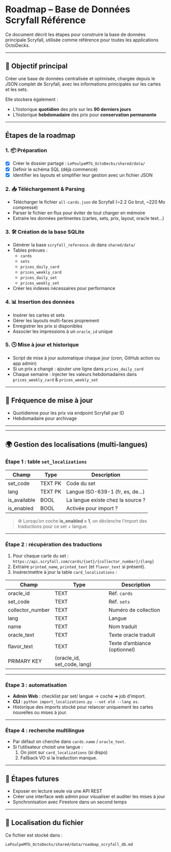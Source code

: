 
# Roadmap – Base de Données Scryfall Référence

Ce document décrit les étapes pour construire la base de données principale Scryfall, utilisée comme référence pour toutes les applications OctoDecks.

---

## 🎯 Objectif principal
Créer une base de données centralisée et optimisée, chargée depuis le JSON complet de Scryfall, avec les informations principales sur les cartes et les sets.

Elle stockera également :
- L’historique **quotidien** des prix sur les **90 derniers jours**
- L’historique **hebdomadaire** des prix pour **conservation permanente**

---

## Étapes de la roadmap

### 1. 📦 Préparation
- [x] Créer le dossier partagé : `LePoulpeMTG_OctoDecks/shared/data/`
- [x] Définir le schéma SQL (déjà commencé)
- [x] Identifier les layouts et simplifier leur gestion avec un fichier JSON

### 2. 📥 Téléchargement & Parsing
- Télécharger le fichier `all-cards.json` de Scryfall (~2.2 Go brut, ~220 Mo compressé)
- Parser le fichier en flux pour éviter de tout charger en mémoire
- Extraire les données pertinentes (cartes, sets, prix, layout, oracle text…)

### 3. 🛠 Création de la base SQLite
- Générer la base `scryfall_reference.db` dans `shared/data/`
- Tables prévues :
  - `cards`
  - `sets`
  - `prices_daily_card`
  - `prices_weekly_card`
  - `prices_daily_set`
  - `prices_weekly_set`
- Créer les indexes nécessaires pour performance

### 4. 📊 Insertion des données
- Insérer les cartes et sets
- Gérer les layouts multi-faces proprement
- Enregistrer les prix si disponibles
- Associer les impressions à un `oracle_id` unique

### 5. 🕓 Mise à jour et historique
- Script de mise à jour automatique chaque jour (cron, GitHub action ou app admin)
- Si un prix a changé : ajouter une ligne dans `prices_daily_card`
- Chaque semaine : injecter les valeurs hebdomadaires dans `prices_weekly_card` & `prices_weekly_set`

---

## 🔁 Fréquence de mise à jour
- Quotidienne pour les prix via endpoint Scryfall par ID
- Hebdomadaire pour archivage

---
---

## 🌍 Gestion des localisations (multi-langues)

### Étape 1 : table `set_localizations`
| Champ | Type | Description |
|-------|------|-------------|
| set_code | TEXT PK | Code du set |
| lang | TEXT PK | Langue ISO-639-1 (fr, es, de…) |
| is_available | BOOL | La langue existe chez la source ? |
| is_enabled | BOOL | Activée pour import ? |

> ⚙️  Lorsqu’on coche **is_enabled = 1**, on déclenche l’import des traductions pour ce set + langue.

---

### Étape 2 : récupération des traductions
1. Pour chaque carte du set :  
   `https://api.scryfall.com/cards/{set}/{collector_number}/{lang}`
2. Extraire `printed_name`, `printed_text` (et `flavor_text` si présent).
3. Insérer/mettre à jour la table `card_localizations` :

| Champ | Type | Description |
|-------|------|-------------|
| oracle_id | TEXT | Réf. `cards` |
| set_code | TEXT | Réf. `sets` |
| collector_number | TEXT | Numéro de collection |
| lang | TEXT | Langue |
| name | TEXT | Nom traduit |
| oracle_text | TEXT | Texte oracle traduit |
| flavor_text | TEXT | Texte d’ambiance (optionnel) |
| PRIMARY KEY | (oracle_id, set_code, lang) |

---

### Étape 3 : automatisation
- **Admin Web** : checklist par set/ langue → coche ➜ job d’import.
- **CLI** : `python import_localizations.py --set eld --lang es`.
- Historique des imports stocké pour relancer uniquement les cartes nouvelles ou mises à jour.

---

### Étape 4 : recherche multilingue
- Par défaut on cherche dans `cards.name` / `oracle_text`.
- Si l’utilisateur choisit une langue :  
  1. On joint sur `card_localizations` (si dispo)  
  2. Fallback VO si la traduction manque.

---


## 🧪 Étapes futures
- Exposer en lecture seule via une API REST
- Créer une interface web admin pour visualiser et auditer les mises à jour
- Synchronisation avec Firestore dans un second temps

---

## 📁 Localisation du fichier
Ce fichier est stocké dans :
```
LePoulpeMTG_OctoDecks/shared/data/roadmap_scryfall_db.md
```
